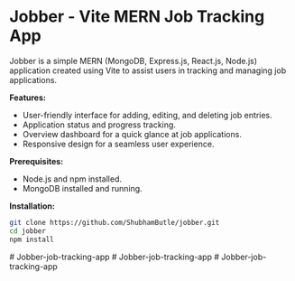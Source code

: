 # Jobber - Vite MERN Job Tracking App

Jobber is a simple MERN (MongoDB, Express.js, React.js, Node.js) application created using Vite to assist users in tracking and managing job applications.

**Features:**

- User-friendly interface for adding, editing, and deleting job entries.
- Application status and progress tracking.
- Overview dashboard for a quick glance at job applications.
- Responsive design for a seamless user experience.

**Prerequisites:**

- Node.js and npm installed.
- MongoDB installed and running.

**Installation:**

```bash
git clone https://github.com/ShubhamButle/jobber.git
cd jobber
npm install
```
#   J o b b e r - j o b - t r a c k i n g - a p p  
 #   J o b b e r - j o b - t r a c k i n g - a p p  
 #   J o b b e r - j o b - t r a c k i n g - a p p  
 
